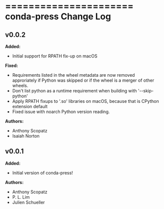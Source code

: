 ======================
conda-press Change Log
======================



<!-- current developments -->

## v0.0.2
**Added:**

* Initial support for RPATH fix-up on macOS

**Fixed:**

* Requirements listed in the wheel metadata are now removed approriately
  if Python was skipped or if the wheel is a merger of other wheels.
* Don't list python as a runtime requirement when building with '--skip-python'
* Apply RPATH fixups to '.so' libraries on macOS, because that is CPython extension default
* Fixed issue with noarch Python version reading.

**Authors:**

* Anthony Scopatz
* Isaiah Norton



## v0.0.1
**Added:**

* Initial version of conda-press!

**Authors:**

* Anthony Scopatz
* P. L. Lim
* Julien Schueller



